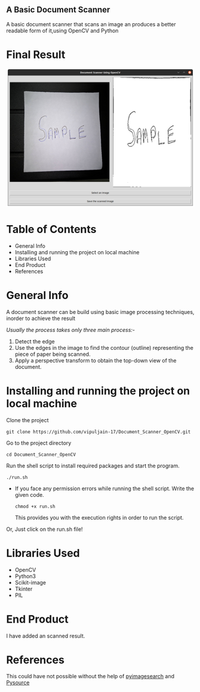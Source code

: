 ## A Basic Document Scanner
A basic document scanner that scans an image an produces a better readable form of it,using OpenCV and Python

# Final Result
![Alt Final Result](https://github.com/vipuljain-17/Document_Scanner_OpenCV/blob/master/Middle%20steps%20images/FINAL_RESULT.png?raw=True)

# Table of Contents
- General Info
- Installing and running the project on local machine
- Libraries Used
- End Product
- References 

# General Info
A document scanner can be build using basic image processing techniques, inorder to achieve the result

*Usually the process takes only three main process:-*
1. Detect the edge
2. Use the edges in the image to find the contour (outline) representing the piece of paper being scanned.
3. Apply a perspective transform to obtain the top-down view of the document.

# Installing and running the project on local machine
Clone the project
```
git clone https://github.com/vipuljain-17/Document_Scanner_OpenCV.git
```
Go to the project directory
```
cd Document_Scanner_OpenCV
```
Run the shell script to install required packages and start the program.
```
./run.sh
```

- If you face any permission errors while running the shell script. Write the given code.
  ```
  chmod +x run.sh
  ```
  This provides you with the execution rights in order to run the script.


Or, Just click on the run.sh file!

# Libraries Used
- OpenCV
- Python3
- Scikit-image
- Tkinter
- PIL

# End Product
I have added an scanned result.

# References
This could have not possible without the help of [pyimagesearch](https://www.pyimagesearch.com/2014/09/01/build-kick-ass-mobile-document-scanner-just-5-minutes/) and [Pysource](https://pysource.com/2018/02/14/perspective-transformation-opencv-3-4-with-python-3-tutorial-13/)
